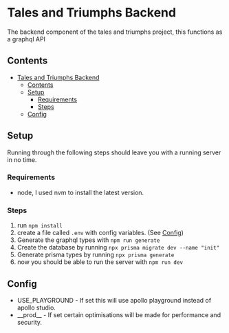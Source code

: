 # Tales and Triumphs Backend

The backend component of the tales and triumphs project, this functions as a graphql API

## Contents

- [Tales and Triumphs Backend](#tales-and-triumphs-backend)
  - [Contents](#contents)
  - [Setup](#setup)
    - [Requirements](#requirements)
    - [Steps](#steps)
  - [Config](#config)

## Setup

Running through the following steps should leave you with a running server in no time.

### Requirements
* node, I used nvm to install the latest version.

### Steps

1. run `npm install`
2. create a file called `.env` with config variables. (See [Config](#config))
3. Generate the graphql types with `npm run generate`
4. Create the database by running `npx prisma migrate dev --name "init"`
5. Generate prisma types by running `npx prisma generate`
6. now you should be able to run the server with `npm run dev`

## Config

* USE_PLAYGROUND - If set this will use apollo playground instead of apollo studio.
* \_\_prod__ - If set certain optimisations will be made for performance and security.